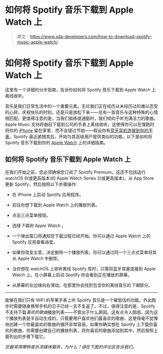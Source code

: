 # 如何将 Spotify 音乐下载到 Apple Watch 上

> 原文：<https://www.xda-developers.com/how-to-download-spotify-music-apple-watch/>

# 如何将 Spotify 音乐下载到 Apple Watch 上

这里有一个详细的分步指南，告诉你如何将 Spotify 音乐下载到 Apple Watch 上离线收听。

音乐是我们日常生活中的一个重要元素。无论我们正在经历从未经历过的难以忍受的心碎，庆祝快乐的时刻，还是只是放松下来——总有一首音乐与这种特殊的心情相匹配。更值得注意的是，当我们锻炼或通勤时，我们倾向于听充满活力的歌曲。Apple Music 支持将曲目下载到公司的手表上离线收听。这使得你可以在慢跑时将你的 [iPhone](https://www.xda-developers.com/best-iphone/) 留在家里，而不会错过节拍——假设你有[蓝牙耳机连接到你的手表](https://www.xda-developers.com/how-to-pair-bluetooth-earphones-apple-watch/)。Spotify 最近紧随其后，开始为其高级用户提供类似的功能。以下是如何将 Spotify 音乐下载到你的 [Apple Watch](https://www.xda-developers.com/best-apple-watch/) 上的详细指南。

## 如何将 Spotify 音乐下载到 Apple Watch 上

在我们开始之前，您必须确保您订阅了 Spotify Premium。这还不包括运行 watchOS 6(或更高版本)的 Apple Watch Series 3(或更高版本)。从 App Store 更新 Spotify，然后按照以下步骤操作:

*   在 iPhone 上启动 Spotify 应用程序。
*   前往你想下载到 Apple Watch 上的播放列表。

*   点击三点菜单按钮。

*   选择*下载到 Apple Watch* 。

*   一个弹出窗口将通知您下载过程已经开始。你可以通过 Apple Watch 上的 Spotify 应用查看进度。

*   如果你改变主意，决定删除一个播放列表，你可以通过同一个三点式菜单将其从 Apple Watch 中删除。

*   当你想在 watchOS 上收听离线 Spotify 库时，只需将蓝牙耳塞连接到 Apple Watch 上。在小屏幕上启动 Spotify 你会看到正在播放的屏幕。

*   从屏幕的左边缘向右滑动。在那里你会找到包含你的离线音乐的*下载*部分。

* * *

能够在我们只有 WiFi 的苹果手表上听 Spotify 音乐是一个被低估的功能。外出跑步时需要随身携带手机的日子已经一去不复返了。不过，值得注意的是，Spotify 不支持下载*喜欢的歌曲*播放列表——不管出于什么原因。这有点令人困惑，因为这个播放列表是半自动生成的，只需要用户喜欢他们最喜欢的歌曲，这使得毫不犹豫地创建一个你最喜欢的歌曲的循环非常容易。如果你确实想在 Spotify 上下载你喜欢的歌曲，你需要创建自己的播放列表，将你喜欢的歌曲添加到其中，然后按照上面列出的步骤下载它。

*您最常用哪种音乐流媒体服务，为什么？请在下面的评论区告诉我们。*